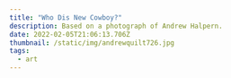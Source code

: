 ```yaml
---
title: "Who Dis New Cowboy?"
description: Based on a photograph of Andrew Halpern.
date: 2022-02-05T21:06:13.706Z
thumbnail: /static/img/andrewquilt726.jpg
tags:
  - art
---
```

